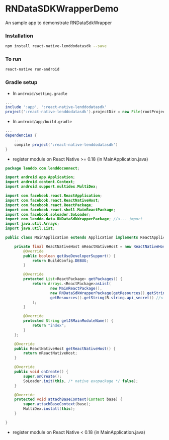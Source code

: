 # RNDataSDKWrapperDemo

An sample app to demonstrate RNDataSdkWrapper


### Installation

```bash
npm install react-native-lenddodatasdk --save
```

### To run

```bash
react-native run-android
```


### Gradle setup

* In `android/setting.gradle`

```gradle
...
include ':app', ':react-native-lenddodatasdk'
project(':react-native-lenddodatasdk').projectDir = new File(rootProject.projectDir, '../node_modules/react-native-lenddodatasdk/android/app')
```

* In `android/app/build.gradle`

```gradle
...
dependencies {
    ...
    compile project(':react-native-lenddodatasdk')
}
```


* register module on React Native >= 0.18 (in MainApplication.java)

```java
package lenddo.com.lenddoconnect;

import android.app.Application;
import android.content.Context;
import android.support.multidex.MultiDex; 

import com.facebook.react.ReactApplication;
import com.facebook.react.ReactNativeHost;
import com.facebook.react.ReactPackage;
import com.facebook.react.shell.MainReactPackage;
import com.facebook.soloader.SoLoader;
import com.lenddo.data.RNDataSdkWrapperPackage; //<--- import
import java.util.Arrays;
import java.util.List;

public class MainApplication extends Application implements ReactApplication {

    private final ReactNativeHost mReactNativeHost = new ReactNativeHost(this) {
        @Override
        public boolean getUseDeveloperSupport() {
            return BuildConfig.DEBUG;
        }

        @Override
        protected List<ReactPackage> getPackages() {
            return Arrays.<ReactPackage>asList(
                    new MainReactPackage(),
                    new RNDataSdkWrapperPackage(getResources().getString(R.string.partner_script_id), 
                    getResources().getString(R.string.api_secret)) //<--- add here
            );
        }

        @Override
        protected String getJSMainModuleName() {
            return "index";
        }
    };

    @Override
    public ReactNativeHost getReactNativeHost() {
        return mReactNativeHost;
    }

    @Override
    public void onCreate() {
        super.onCreate();
        SoLoader.init(this, /* native exopackage */ false);
    }

    @Override
    protected void attachBaseContext(Context base) {
        super.attachBaseContext(base);
        MultiDex.install(this);
    }

}

```

* register module on React Native < 0.18 (in MainApplication.java)

```java

```